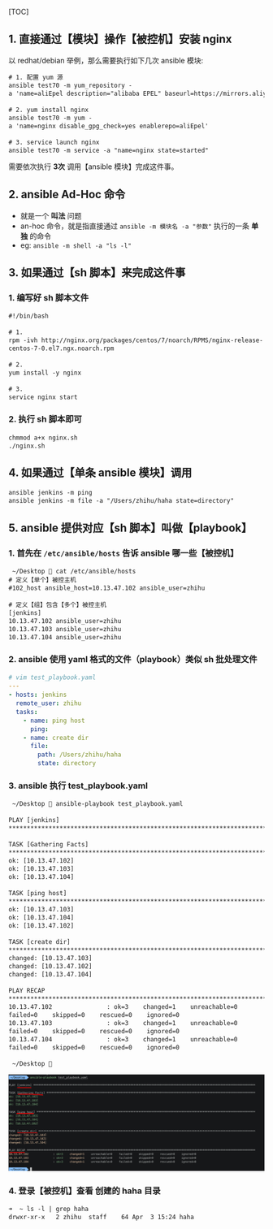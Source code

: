 [TOC]



## 1. 直接通过【模块】操作【被控机】安装 nginx

以 redhat/debian 举例，那么需要执行如下几次 ansible 模块:

```shell
# 1. 配置 yum 源
ansible test70 -m yum_repository -a 'name=aliEpel description="alibaba EPEL" baseurl=https://mirrors.aliyun.com/epel/$releasever\Server/$basearch/'

# 2. yum install nginx
ansible test70 -m yum -a 'name=nginx disable_gpg_check=yes enablerepo=aliEpel'

# 3. service launch nginx
ansible test70 -m service -a "name=nginx state=started"
```

需要依次执行 **3次** 调用【ansible 模块】完成这件事。


## 2. ansible Ad-Hoc 命令

- 就是一个 **叫法** 问题
- an-hoc 命令，就是指直接通过 `ansible -m 模块名 -a "参数"` 执行的一条 **单独** 的命令
- eg: `ansible -m shell -a "ls -l"`


## 3. 如果通过【sh 脚本】来完成这件事

### 1. 编写好 sh 脚本文件

```shell
#!/bin/bash

# 1. 
rpm -ivh http://nginx.org/packages/centos/7/noarch/RPMS/nginx-release-centos-7-0.el7.ngx.noarch.rpm

# 2. 
yum install -y nginx

# 3. 
service nginx start
```

### 2. 执行 sh 脚本即可

```
chmmod a+x nginx.sh
./nginx.sh
```


## 4. 如果通过【单条 ansible 模块】调用

```shell
ansible jenkins -m ping
ansible jenkins -m file -a "/Users/zhihu/haha state=directory"
```


## 5. ansible 提供对应【sh 脚本】叫做【playbook】

### 1. 首先在 `/etc/ansible/hosts` 告诉 ansible 哪一些【被控机】

```
 ~/Desktop  cat /etc/ansible/hosts
# 定义【单个】被控主机
#102_host ansible_host=10.13.47.102 ansible_user=zhihu

# 定义【组】包含【多个】被控主机
[jenkins]
10.13.47.102 ansible_user=zhihu
10.13.47.103 ansible_user=zhihu
10.13.47.104 ansible_user=zhihu
```

### 2. ansible 使用 yaml 格式的文件（playbook）类似 sh 批处理文件

```yaml
# vim test_playbook.yaml
---
- hosts: jenkins
  remote_user: zhihu
  tasks:
    - name: ping host
      ping:
    - name: create dir
      file:
        path: /Users/zhihu/haha
        state: directory
```

### 3. ansible 执行 test_playbook.yaml

```
 ~/Desktop  ansible-playbook test_playbook.yaml

PLAY [jenkins] ***************************************************************************************************************************************

TASK [Gathering Facts] *******************************************************************************************************************************
ok: [10.13.47.102]
ok: [10.13.47.103]
ok: [10.13.47.104]

TASK [ping host] *************************************************************************************************************************************
ok: [10.13.47.103]
ok: [10.13.47.104]
ok: [10.13.47.102]

TASK [create dir] ************************************************************************************************************************************
changed: [10.13.47.103]
changed: [10.13.47.102]
changed: [10.13.47.104]

PLAY RECAP *******************************************************************************************************************************************
10.13.47.102               : ok=3    changed=1    unreachable=0    failed=0    skipped=0    rescued=0    ignored=0
10.13.47.103               : ok=3    changed=1    unreachable=0    failed=0    skipped=0    rescued=0    ignored=0
10.13.47.104               : ok=3    changed=1    unreachable=0    failed=0    skipped=0    rescued=0    ignored=0

 ~/Desktop 
```

![](01.png)

### 4. 登录【被控机】查看 创建的 haha 目录

```
➜  ~ ls -l | grep haha
drwxr-xr-x   2 zhihu  staff    64 Apr  3 15:24 haha
```

